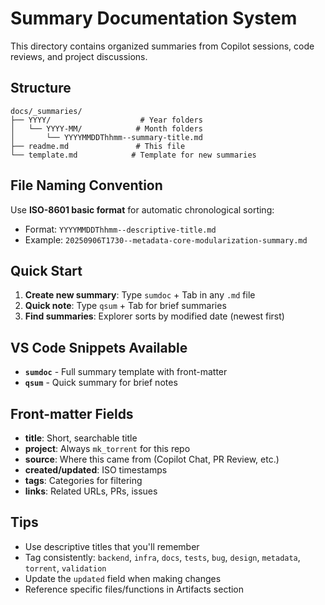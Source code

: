 # Summary Documentation System

This directory contains organized summaries from Copilot sessions, code reviews, and project discussions.

## Structure

```
docs/_summaries/
├── YYYY/                    # Year folders
│   └── YYYY-MM/            # Month folders
│       └── YYYYMMDDThhmm--summary-title.md
├── readme.md               # This file
└── template.md            # Template for new summaries
```

## File Naming Convention

Use **ISO-8601 basic format** for automatic chronological sorting:

- Format: `YYYYMMDDThhmm--descriptive-title.md`
- Example: `20250906T1730--metadata-core-modularization-summary.md`

## Quick Start

1. **Create new summary**: Type `sumdoc` + Tab in any `.md` file
2. **Quick note**: Type `qsum` + Tab for brief summaries
3. **Find summaries**: Explorer sorts by modified date (newest first)

## VS Code Snippets Available

- **`sumdoc`** - Full summary template with front-matter
- **`qsum`** - Quick summary for brief notes

## Front-matter Fields

- **title**: Short, searchable title
- **project**: Always `mk_torrent` for this repo
- **source**: Where this came from (Copilot Chat, PR Review, etc.)
- **created/updated**: ISO timestamps
- **tags**: Categories for filtering
- **links**: Related URLs, PRs, issues

## Tips

- Use descriptive titles that you'll remember
- Tag consistently: `backend`, `infra`, `docs`, `tests`, `bug`, `design`, `metadata`, `torrent`, `validation`
- Update the `updated` field when making changes
- Reference specific files/functions in Artifacts section
